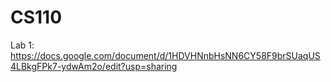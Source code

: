 # CS110

Lab 1: https://docs.google.com/document/d/1HDVHNnbHsNN6CY58F9brSUaqUS4LBkgFPk7-ydwAm2o/edit?usp=sharing

